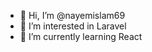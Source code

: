 - 👋 Hi, I’m @nayemislam69
- 👀 I’m interested in Laravel
- 🌱 I’m currently learning React

<!---
nayemislam69/nayemislam69 is a ✨ special ✨ repository because its `README.md` (this file) appears on your GitHub profile.
You can click the Preview link to take a look at your changes.
--->
